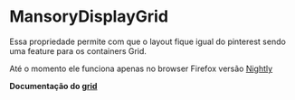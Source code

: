 # MansoryDisplayGrid

Essa propriedade permite com que o layout fique igual do pinterest sendo uma feature para os containers Grid.

Até o momento ele funciona apenas no browser Firefox versão [Nightly](https://www.mozilla.org/pt-BR/firefox/channel/desktop/) 

**Documentação do [grid](https://drafts.csswg.org/css-grid-3/)**

